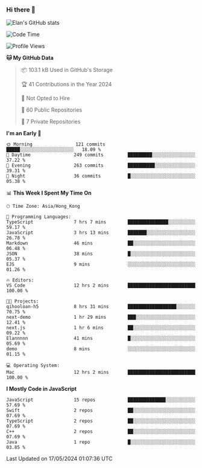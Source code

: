 ### Hi there 👋

![Elan's GitHub stats](https://github-readme-stats.vercel.app/api?username=elaninhust&rank_icon=github)

<!--START_SECTION:waka-->
![Code Time](http://img.shields.io/badge/Code%20Time-221%20hrs%205%20mins-blue)

![Profile Views](http://img.shields.io/badge/Profile%20Views-1-blue)

**🐱 My GitHub Data** 

> 📦 103.1 kB Used in GitHub's Storage 
 > 
> 🏆 41 Contributions in the Year 2024
 > 
> 🚫 Not Opted to Hire
 > 
> 📜 60 Public Repositories 
 > 
> 🔑 7 Private Repositories 
 > 
**I'm an Early 🐤** 

```text
🌞 Morning                121 commits         █████░░░░░░░░░░░░░░░░░░░░   18.09 % 
🌆 Daytime                249 commits         █████████░░░░░░░░░░░░░░░░   37.22 % 
🌃 Evening                263 commits         ██████████░░░░░░░░░░░░░░░   39.31 % 
🌙 Night                  36 commits          █░░░░░░░░░░░░░░░░░░░░░░░░   05.38 % 
```


📊 **This Week I Spent My Time On** 

```text
🕑︎ Time Zone: Asia/Hong_Kong

💬 Programming Languages: 
TypeScript               7 hrs 7 mins        ███████████████░░░░░░░░░░   59.17 % 
JavaScript               3 hrs 13 mins       ███████░░░░░░░░░░░░░░░░░░   26.78 % 
Markdown                 46 mins             ██░░░░░░░░░░░░░░░░░░░░░░░   06.48 % 
JSON                     38 mins             █░░░░░░░░░░░░░░░░░░░░░░░░   05.37 % 
EJS                      9 mins              ░░░░░░░░░░░░░░░░░░░░░░░░░   01.26 % 

🔥 Editors: 
VS Code                  12 hrs 2 mins       █████████████████████████   100.00 % 

🐱‍💻 Projects: 
qihooloan-h5             8 hrs 31 mins       ██████████████████░░░░░░░   70.75 % 
next-demo                1 hr 29 mins        ███░░░░░░░░░░░░░░░░░░░░░░   12.41 % 
next.js                  1 hr 6 mins         ██░░░░░░░░░░░░░░░░░░░░░░░   09.22 % 
Elannnnn                 41 mins             █░░░░░░░░░░░░░░░░░░░░░░░░   05.69 % 
demo                     8 mins              ░░░░░░░░░░░░░░░░░░░░░░░░░   01.15 % 

💻 Operating System: 
Mac                      12 hrs 2 mins       █████████████████████████   100.00 % 
```

**I Mostly Code in JavaScript** 

```text
JavaScript               15 repos            ██████████████░░░░░░░░░░░   57.69 % 
Swift                    2 repos             ██░░░░░░░░░░░░░░░░░░░░░░░   07.69 % 
TypeScript               2 repos             ██░░░░░░░░░░░░░░░░░░░░░░░   07.69 % 
C++                      2 repos             ██░░░░░░░░░░░░░░░░░░░░░░░   07.69 % 
Java                     1 repo              █░░░░░░░░░░░░░░░░░░░░░░░░   03.85 % 
```




 Last Updated on 17/05/2024 01:07:36 UTC
<!--END_SECTION:waka-->
